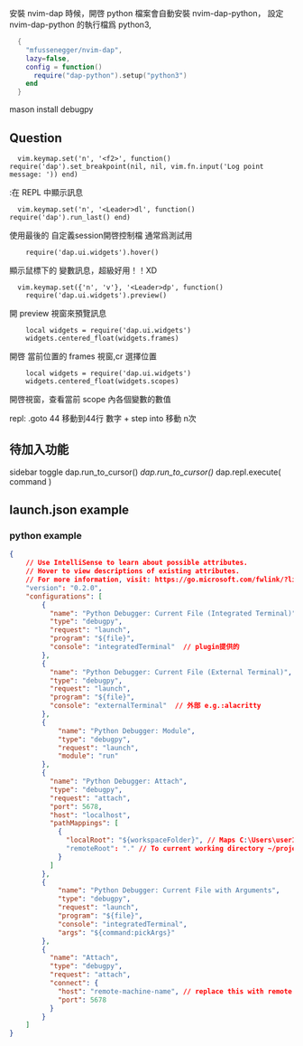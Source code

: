 
安裝 nvim-dap 時候，開啓 python 檔案會自動安裝 nvim-dap-python，
設定 nvim-dap-python 的執行檔爲 python3,
```lua
  {
    "mfussenegger/nvim-dap",
    lazy=false,
    config = function()
      require("dap-python").setup("python3")
    end
  }
```
mason install debugpy

## Question
      vim.keymap.set('n', '<f2>', function() require('dap').set_breakpoint(nil, nil, vim.fn.input('Log point message: ')) end)
:在 REPL 中顯示訊息

      vim.keymap.set('n', '<Leader>dl', function() require('dap').run_last() end)
使用最後的 自定義session開啓控制檔 通常爲測試用

        require('dap.ui.widgets').hover()
顯示鼠標下的 變數訊息，超級好用！！XD

      vim.keymap.set({'n', 'v'}, '<Leader>dp', function()
        require('dap.ui.widgets').preview()
開 preview 視窗來預覽訊息

        local widgets = require('dap.ui.widgets')
        widgets.centered_float(widgets.frames)
開啓 當前位置的 frames 視窗,cr 選擇位置

        local widgets = require('dap.ui.widgets')
        widgets.centered_float(widgets.scopes)
開啓視窗，查看當前 scope 內各個變數的數值

repl: .goto 44   移動到44行
數字 + step into  移動 n次

## 待加入功能
sidebar toggle
dap.run_to_cursor()                                            *dap.run_to_cursor()*
dap.repl.execute( command )


## launch.json example
### python example
```json
{
    // Use IntelliSense to learn about possible attributes.
    // Hover to view descriptions of existing attributes.
    // For more information, visit: https://go.microsoft.com/fwlink/?linkid=830387
    "version": "0.2.0",
    "configurations": [
        {
          "name": "Python Debugger: Current File (Integrated Terminal)", 
          "type": "debugpy",
          "request": "launch",
          "program": "${file}",
          "console": "integratedTerminal"  // plugin提供的
        },
        {
          "name": "Python Debugger: Current File (External Terminal)",
          "type": "debugpy",
          "request": "launch",
          "program": "${file}",
          "console": "externalTerminal"  // 外部 e.g.:alacritty
        },
        {
            "name": "Python Debugger: Module",
            "type": "debugpy",
            "request": "launch",
            "module": "run"
        },
        {
          "name": "Python Debugger: Attach",
          "type": "debugpy",
          "request": "attach",
          "port": 5678,
          "host": "localhost",
          "pathMappings": [
            {
              "localRoot": "${workspaceFolder}", // Maps C:\Users\user1\project1
              "remoteRoot": "." // To current working directory ~/project1
            }
          ]
        },
        {
            "name": "Python Debugger: Current File with Arguments",
            "type": "debugpy",
            "request": "launch",
            "program": "${file}",
            "console": "integratedTerminal",
            "args": "${command:pickArgs}"
        },
        {
          "name": "Attach",
          "type": "debugpy",
          "request": "attach",
          "connect": {
            "host": "remote-machine-name", // replace this with remote machine name
            "port": 5678
          }
        }
    ]
}
```
